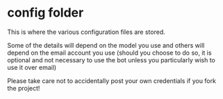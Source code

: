 # config folder

This is where the various configuration files are stored.

Some of the details will depend on the model you use and others will depend on the email account you use (should you choose to do so, it is optional and not necessary to use the bot unless you particularly wish to use it over email)

Please take care not to accidentally post your own credentials if you fork the project!
